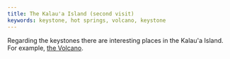 ```yaml
---
title: The Kalau'a Island (second visit)
keywords: keystone, hot springs, volcano, keystone
---
```


Regarding the keystones there are interesting places in the Kalau'a Island. For example, [the Volcano](030-volcano/index.md).

